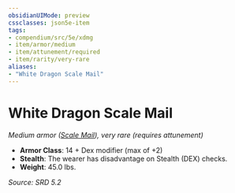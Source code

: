 ```yaml
---
obsidianUIMode: preview
cssclasses: json5e-item
tags:
- compendium/src/5e/xdmg
- item/armor/medium
- item/attunement/required
- item/rarity/very-rare
aliases: 
- "White Dragon Scale Mail"
---
```

# White Dragon Scale Mail
*Medium armor ([Scale Mail](scale-mail-xphb.md)), very rare (requires attunement)*  

- **Armor Class**: 14 + Dex modifier (max of +2)
- **Stealth**: The wearer has disadvantage on Stealth (DEX) checks.
- **Weight**: 45.0 lbs.

*Source: SRD 5.2*